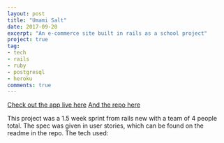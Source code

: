 ```yaml
---
layout: post
title: "Umami Salt"
date: 2017-09-20
excerpt: "An e-commerce site built in rails as a school project"
project: true
tag:
- tech
- rails
- ruby
- postgresql
- heroku
comments: true
---
```

[Check out the app live here](https://umami-salt.herokuapp.com/items)
[And the repo here](https://github.com/Aram-Anderson/umami)

This project was a 1.5 week sprint from rails new with a team of 4 people total. The spec was given in user stories, which can be found on the readme in the repo. The tech used:

<i class="devicon-css3-plain-wordmark colored"></i> <i class="devicon-github-plain-wordmark colored"></i>
<i class="devicon-google-plain-wordmark colored"></i>
<i class="devicon-heroku-plain-wordmark colored"></i>
<i class="devicon-html5-plain-wordmark"></i>
<i class="devicon-javascript-plain"></i>
<i class="devicon-postgresql-plain-wordmark colored"></i>
<i class="devicon-rails-plain-wordmark colored"></i>
<i class="devicon-ruby-plain-wordmark colored"></i>
<i class="devicon-sass-original colored"></i>
<i class="devicon-git-plain-wordmark colored"></i>
